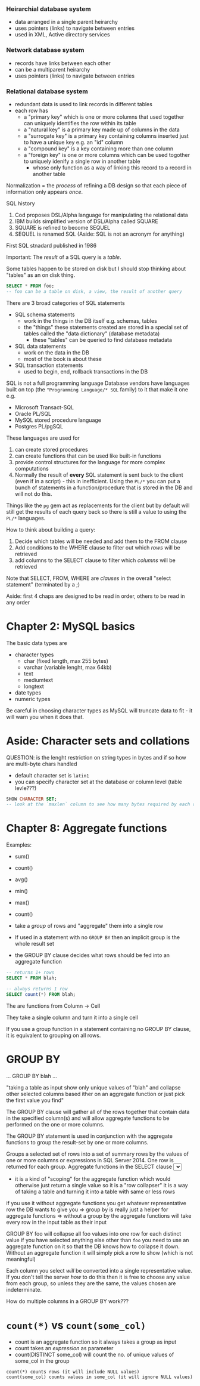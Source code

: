 
### Heirarchial database system

* data arranged in a single parent heirarchy
* uses pointers (links) to navigate between entries
* used in XML, Active directory services

### Network database system

* records have links between each other
* can be a multiparent heirarchy
* uses pointers (links) to navigate between entries

### Relational database system

* redundant data is used to link records in different tables
* each row has
    * a "primary key" which is one or more columns that used together can uniquely identifies the row within its table
    * a "natural key" is a primary key made up of columns in the data
    * a "surrogate key" is a primary key containing columns inserted just to have a unique key e.g. an "id" column
    * a "compound key" is a key containing more than one column
    * a "foreign key" is one or more columns which can be used togother to uniquely idenify a single row in another table
        * whose only function as a way of linking this record to a record in another table

Normalization = the _process_ of refining a DB design so that each piece of information only appears _once_.

SQL history

1. Cod proposes DSL/Alpha language for manipulating the relational data
1. IBM builds simplified version of DSL/Alpha called SQUARE
1. SQUARE is refined to become SEQUEL
1. SEQUEL is renamed SQL (Aside: SQL is not an acronym for anything)

First SQL stnadard published in 1986

Important: The _result_ of a SQL query is a _table_.

Some tables happen to be stored on disk but I should stop thinking about "tables" as an on disk thing.

```sql
SELECT * FROM foo;
-- foo can be a table on disk, a view, the result of another query
```

There are 3 broad categories of SQL statements

* SQL schema statements
    * work in the things in the DB itself e.g. schemas, tables
    * the "things" these statements created are stored in a special set of tables called the "data dictionary" (database metadata)
        * these "tables" can be queried to find database metadata
* SQL data statements
    * work on the data in the DB
    * most of the book is about these
* SQL transaction statements
    * used to begin, end, rollback transactions in the DB


SQL is not a full programming language
Database vendors have languages built on top (the `"Programming Language/* SQL` family) to it that make it one e.g.

* Microsoft Transact-SQL
* Oracle PL/SQL
* MySQL stored procedure language
* Postgres PL/pgSQL

These languages are used for

1. can create stored procedures
1. can create functions that can be used like built-in functions
1. provide control structures for the language for more complex computations
1. Normally the result of **every** SQL statement is sent back to the client (even if in a script) - this in inefficient. Using the `PL/*` you can put a bunch of statements in a function/procedure that is stored in the DB and will not do this.

Things like the `pg` gem act as replacements for the client but by default will still get the results of each query back so there is still a value to using the `PL/*` languages.


How to think about building a query:

1. Decide which tables will be needed and add them to the FROM clause
1. Add conditions to the WHERE clause to filter out which _rows_ will be retrieved
1. add columns to the SELECT clause to filter which _columns_ will be retrieved

Note that SELECT, FROM, WHERE are _clauses_ in the overall "select statement" (terminated by a ;)

Aside: first 4 chaps are designed to be read in order, others to be read in any order

# Chapter 2: MySQL basics

The basic data types are

* character types
    * char (fixed length, max 255 bytes)
    * varchar (variable lenght, max 64kb)
    * text
    * mediumtext
    * longtext
* date types
* numeric types

Be careful in choosing character types as MySQL will truncate data to fit - it will warn you when it does that.

# Aside: Character sets and collations

QUESTION: is the lenght restriction on string types in bytes and if so how are multi-byte chars handled

* default character set is `latin1`
* you can specify character set at the database or column level (table levle???)

```sql
SHOW CHARACTER SET;
-- look at the `maxlen` column to see how many bytes required by each character set
```













# Chapter 8: Aggregate functions

Examples:

* sum()
* count()
* avg()
* min()
* max()
* count()

* take a _group_ of rows and "aggregate" them into a single row
* If used in a statement with no `GROUP BY` then an implicit group is the whole result set
* the GROUP BY clause decides what rows should be fed into an aggregate function

```sql
-- returns 1+ rows
SELECT * FROM blah;

-- always returns 1 row
SELECT count(*) FROM blah;
```

The are functions from Column -> Cell

They take a single column and turn it into a single cell

If you use a group function in a statement containing no GROUP BY clause, it is equivalent to grouping on all rows.

# GROUP BY

... GROUP BY blah ...

"taking a table as input show only unique values of "blah" and collapse other selected columns based ither on an aggregate function or just pick the first value you find"

The GROUP BY clause will gather all of the rows together that contain data in the specified column(s) and will allow aggregate functions to be performed on the one or more columns.

The GROUP BY statement is used in conjunction with the aggregate functions to group the result-set by one or more columns.

Groups a selected set of rows into a set of summary rows by the values of one or more columns or expressions in SQL Server 2014. One row is returned for each group. Aggregate functions in the SELECT clause <select> list provide information about each group instead of individual rows.

* it is a kind of "scoping" for the aggregate function which would otherwise just return a single value
so it is a "row collapser"
it is a way of taking a table and turning it into a table with same or less rows


if you use it without aggregate functions you get whatever representative row the DB wants to give you
    => group by is really just a helper for aggregate functions
    => without a group by the aggregate functions will take every row in the input table as their input

GROUP BY foo will collapse all foo values into one row for each distinct value
if you have selected anything else other than `foo` you need to use an aggregate function on it so that the DB knows how to collapse it down. Without an aggregate function it will simply pick a row to show (which is not meaningful)

Each column you select *will* be converted into a single representative value.
If you don't tell the server _how_ to do this then it is free to choose any
value from each group, so unless they are the same, the values chosen are
indeterminate.

How do multiple columns in a GROUP BY work???


# `count(*)` vs `count(some_col)`

* count is an aggregate function so it always takes a group as input
* count takes an _expression_ as parameter
* count(DISTINCT some_col) will count the no. of unique values of some_col in the group

```
count(*) counts rows (it will include NULL values)
count(some_col) counts values in some_col (it will ignore NULL values)
```
